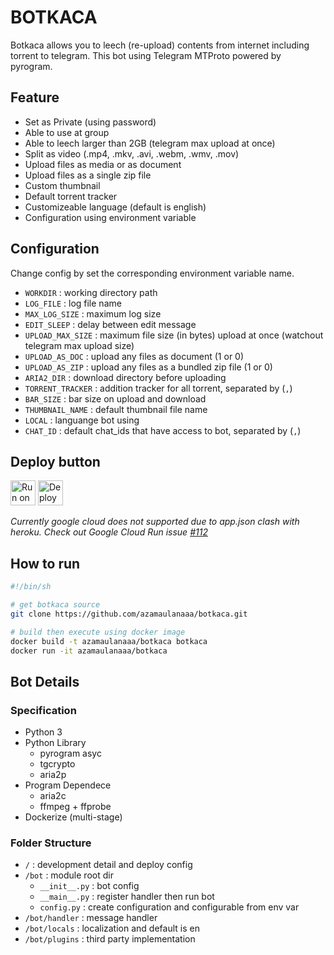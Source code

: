 # BOTKACA

Botkaca allows you to leech (re-upload) contents from internet including torrent to telegram. This bot using Telegram MTProto powered by pyrogram.

## Feature

* Set as Private (using password)
* Able to use at group
* Able to leech larger than 2GB (telegram max upload at once)
* Split as video (.mp4, .mkv, .avi, .webm, .wmv, .mov)
* Upload files as media or as document
* Upload files as a single zip file
* Custom thumbnail
* Default torrent tracker
* Customizeable language (default is english)
* Configuration using environment variable

## Configuration

Change config by set the corresponding environment variable name.

* `WORKDIR` : working directory path
* `LOG_FILE` : log file name
* `MAX_LOG_SIZE` : maximum log size
* `EDIT_SLEEP` : delay between edit message
* `UPLOAD_MAX_SIZE` : maximum file size (in bytes) upload at once (watchout telegram max upload size)
* `UPLOAD_AS_DOC` : upload any files as document (1 or 0)
* `UPLOAD_AS_ZIP` : upload any files as a bundled zip file (1 or 0)
* `ARIA2_DIR` : download directory before uploading
* `TORRENT_TRACKER` : addition tracker for all torrent, separated by (`,`)
* `BAR_SIZE` : bar size on upload and download
* `THUMBNAIL_NAME` : default thumbnail file name
* `LOCAL` : languange bot using
* `CHAT_ID` : default chat_ids that have access to bot, separated by (`,`)

## Deploy button

[<img src="https://deploy.cloud.run/button.svg" alt="Run on Google Cloud" height="40"/>](https://deploy.cloud.run?git_repo=https://github.com/azamaulanaaa/botkaca.git "Google Cloud")
[<img src="https://www.herokucdn.com/deploy/button.svg" alt="Deploy to Heroku" height="40"/>](https://heroku.com/deploy?template=https://github.com/shiva20091/botkaca "Heroku")

*Currently google cloud does not supported due to app.json clash with heroku. Check out Google Cloud Run issue [#112](https://github.com/GoogleCloudPlatform/cloud-run-button/issues/112#issuecomment-663858778 "Both Cloud Run Button and Heroku Button - app.json Clash")*

## How to run

```sh
#!/bin/sh

# get botkaca source
git clone https://github.com/azamaulanaaa/botkaca.git

# build then execute using docker image
docker build -t azamaulanaaa/botkaca botkaca
docker run -it azamaulanaaa/botkaca
```

## Bot Details

### Specification

* Python 3
* Python Library
    * pyrogram asyc
    * tgcrypto
    * aria2p
* Program Dependece
    * aria2c
    * ffmpeg + ffprobe
* Dockerize (multi-stage)

### Folder Structure

* `/` : development detail and deploy config
* `/bot` : module root dir
    * `__init__.py` : bot config
    * `__main__.py` : register handler then run bot
    * `config.py` : create configuration and configurable from env var
* `/bot/handler` : message handler
* `/bot/locals` : localization and default is en
* `/bot/plugins` : third party implementation
